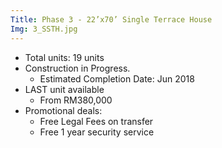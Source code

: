 ```yaml
---
Title: Phase 3 - 22’x70’ Single Terrace House
Img: 3_SSTH.jpg
---
```


* Total units: 19 units
* Construction in Progress.
    - Estimated Completion Date: Jun 2018
* LAST unit available
    - From RM380,000
* Promotional deals:
    - Free Legal Fees on transfer
    - Free 1 year security service